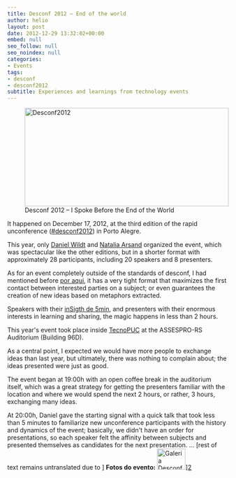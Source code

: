 ```yaml
---
title: Desconf 2012 – End of the world
author: helio
layout: post
date: 2012-12-29 13:32:02+00:00
embed: null
seo_follow: null
seo_noindex: null
categories:
- Events
tags:
- desconf
- desconf2012
subtitle: Experiences and learnings from technology events
---
```


<figure id="attachment_700" style="width: 467px" class="wp-caption aligncenter"> <a href="/2012/12/29/desconf-2012-fim-do-mundo/desconf2012/" rel="attachment wp-att-700"><img class=" wp-image-700 " alt="Desconf2012" src="/uploads/2012/12/desconf2012.jpg" width="467" height="225" srcset="/uploads/2012/12/desconf2012.jpg 519w, /uploads/2012/12/desconf2012-300x144.jpg 300w" sizes="(max-width: 467px) 100vw, 467px" /></a> <figcaption class="wp-caption-text">Desconf 2012 – I Spoke Before the End of the World</figcaption></figure> It happened on December 17, 2012, at the third edition of the rapid unconference (<a title="desconf" href="http://www.desconf.com.br/" target="_blank">#desconf2012</a>) in Porto Alegre.

This year, only <a title="@dwildt" href="https://twitter.com/dwildt" target="_blank">Daniel Wildt</a> and [Natalia Arsand][1] organized the event, which was spectacular like the other editions, but in a shorter format with approximately 28 participants, including 20 speakers and 8 presenters.

As for an event completely outside of the standards of desconf, I had mentioned before <a title="DESCONF 2011-Mustache edition" href="/2011/11/29/desconf-2011-mustache-edition/" target="_blank">por aqui</a>, it has a very tight format that maximizes the first contact between interested parties on a subject; or even guarantees the creation of new ideas based on metaphors extracted.

Speakers with their <a title="Lightning Talks" href="http://blog.desconf.com.br/introducao-rapida-a-lightning-talks" target="_blank">inSigth de 5min</a>, and presenters with their enormous interests in learning and sharing, the magic happens in less than 2 hours.

This year's event took place inside <a title="TecnoPUC" href="http://www.pucrs.br/agt/tecnopuc/" target="_blank">TecnoPUC</a> at the ASSESPRO-RS Auditorium (Building 96D).

As a central point, I expected we would have more people to exchange ideas than last year, but ultimately, there was nothing to complain about; the ideas presented were just as good.

The event began at 19:00h with an open coffee break in the auditorium itself, which was a great strategy for getting the presenters familiar with the location and where we would spend the next 2 hours, or rather, 3 hours, exchanging many ideas.

At 20:00h, Daniel gave the starting signal with a quick talk that took less than 5 minutes to familiarize new unconference participants with the history and dynamics of the event; basically, we didn't have an order for presentations, so each speaker felt the affinity between subjects and presented themselves as candidates for the next presentation. ... [rest of text remains untranslated due to ] **Fotos do evento:** <a title="Desconf 2012 by heliomedeiros, on Flickr" href="http://www.flickr.com/photos/heliomedeiros/sets/72157632285483390/with/8287625374/" target="_blank"><img alt="Galeria Desconf 2012" src="http://farm9.staticflickr.com/8495/8287625374_4d3d01c959.jpg" width="65" height="48" /></a>][2]

[2]: http://www.flickr.com/photos/heliomedeiros/8286564917/in/set-72157632285483390

[1]: http://twitter.com/#!/nataliarsand "Natalia Arsand"